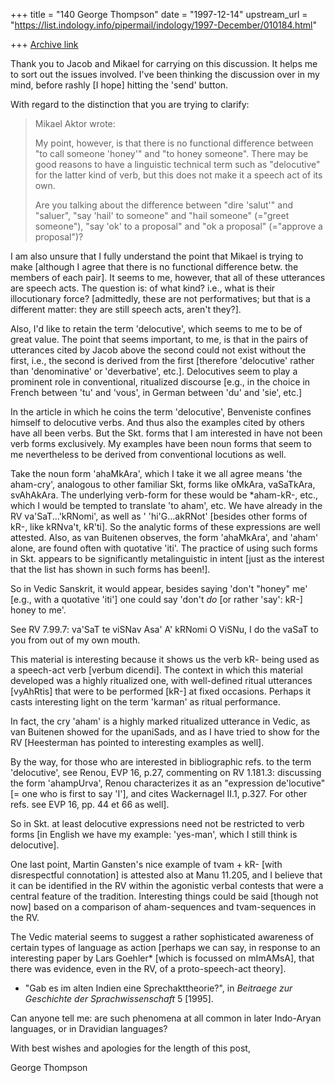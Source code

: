+++
title = "140 George Thompson"
date = "1997-12-14"
upstream_url = "https://list.indology.info/pipermail/indology/1997-December/010184.html"

+++
[Archive link](https://list.indology.info/pipermail/indology/1997-December/010184.html)

Thank you to Jacob and Mikael for carrying on this discussion. It helps me
to sort out the issues involved. I've been thinking the discussion over in
my mind, before rashly [I hope] hitting the 'send' button.

With regard to the distinction that you are trying to clarify:

>Mikael Aktor wrote:
>
>My point, however, is that there is no functional difference between "to call
>someone 'honey'" and "to honey someone". There may be good reasons to
>have a linguistic technical term such as "delocutive" for the latter kind
>of verb, but this does not make it a speech act of its own.
>
>Are you talking about the difference between "dire 'salut'" and "saluer",
>"say 'hail' to someone" and "hail someone" (="greet someone"), "say 'ok'
>to a proposal" and "ok a proposal" (="approve a proposal")?
>
I am also unsure that I fully understand the point that Mikael is trying to
make [although I agree that there is no functional difference betw. the
members of each pair]. It seems to me, however, that all of these
utterances are speech acts. The question is: of what kind? i.e., what is
their illocutionary force? [admittedly, these are not performatives; but
that is a different matter: they are still speech acts, aren't they?].

Also, I'd like to retain the term 'delocutive', which seems to me to be of
great value. The point that seems important, to me, is that in the pairs of
utterances cited by Jacob above the second could not exist without the
first, i.e., the second is derived from the first [therefore 'delocutive'
rather than 'denominative' or 'deverbative', etc.]. Delocutives seem to
play a prominent role in conventional, ritualized discourse [e.g., in the
choice in French between 'tu' and 'vous', in German between 'du' and 'sie',
etc.]

In the article in which he coins the term 'delocutive', Benveniste confines
himself to delocutive verbs. And thus also the examples cited by others
have all been verbs. But the Skt. forms that I am interested in have not
been verb forms exclusively. My examples have been noun forms that seem to
me nevertheless to be derived from conventional locutions as well.

Take the noun form 'ahaMkAra', which I take it we all agree means 'the
aham-cry', analogous to other familiar Skt, forms like oMkAra, vaSaTkAra,
svAhAkAra. The underlying verb-form for these would be *aham-kR-, etc.,
which I would be tempted to translate 'to aham', etc. We have already in
the RV va'SaT...'kRNomi', as well as ' 'hi'G...akRNot' [besides other forms
of kR-, like kRNva't, kR'ti]. So the analytic forms of these expressions
are well attested. Also, as van Buitenen observes, the form 'ahaMkAra', and
'aham' alone, are found often with quotative 'iti'. The practice of using
such forms in Skt. appears to be significantly metalinguistic in intent
[just as the interest that the list has shown in such forms has been!].

So in Vedic Sanskrit, it would appear, besides saying 'don't "honey" me'
[e.g., with a quotative 'iti'] one could say 'don't *do* [or rather 'say':
kR-] honey to me'.

See RV 7.99.7:  va'SaT te viSNav Asa' A' kRNomi
                O ViSNu, I do the vaSaT to you from out of my own mouth.

This material is interesting because it shows us the verb kR- being used as
a speech-act verb [verbum dicendi]. The context in which this material
developed was a highly ritualized one, with well-defined ritual utterances
[vyAhRtis] that were to be performed [kR-] at fixed occasions. Perhaps it
casts interesting light on the term 'karman' as ritual performance.

In fact, the cry 'aham' is a highly marked ritualized utterance in Vedic,
as van Buitenen showed for the upaniSads, and as I have tried to show for
the RV [Heesterman has pointed to interesting examples as well].

By the way, for those who are interested in bibliographic refs. to the term
'delocutive', see Renou, EVP 16, p.27, commenting on RV 1.181.3: discussing
the form 'ahampUrva', Renou characterizes it as an "expression de'locutive"
[= one who is first to say 'I'], and cites Wackernagel II.1, p.327. For
other refs. see EVP 16, pp. 44 et 66 as well].

So in Skt. at least delocutive expressions need not be restricted to verb
forms [in English we have my example: 'yes-man', which I still think is
delocutive].

One last point, Martin Gansten's nice example of tvam + kR- [with
disrespectful connotation] is attested also at Manu 11.205, and I believe
that it can be identified in the RV within the agonistic verbal contests
that were a central feature of the tradition. Interesting things could be
said [though not now] based on a comparison of aham-sequences and
tvam-sequences in the RV.

The Vedic material seems to suggest a rather sophisticated awareness of
certain types of language as action [perhaps we can say, in response to an
interesting paper by Lars Goehler* [which is focussed on mImAMsA], that
there was evidence, even in the RV, of a proto-speech-act theory].

* "Gab es im alten Indien eine Sprechakttheorie?", in _Beitraege zur
Geschichte der Sprachwissenschaft_ 5 [1995].

Can anyone tell me: are such phenomena at all common in later Indo-Aryan
languages, or in Dravidian languages?

With best wishes and apologies for the length of this post,

George Thompson



